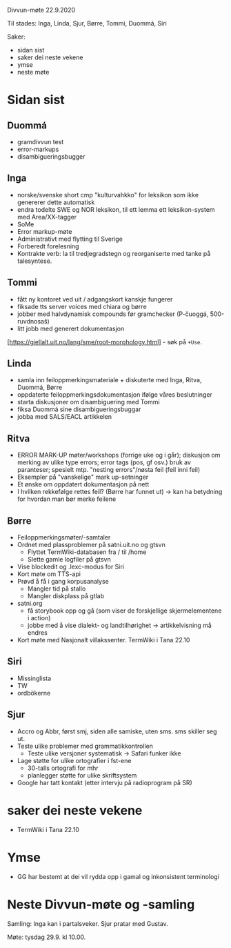 Divvun-møte 22.9.2020

Til stades: Inga, Linda, Sjur, Børre, Tommi, Duommá, Siri

Saker:
* sidan sist
* saker dei neste vekene
* ymse
* neste møte

#  Sidan sist
##  Duommá
* gramdivvun test
* error-markups
* disambigueringsbugger

##  Inga
* norske/svenske short cmp "kulturvahkko" for leksikon som ikke genererer
  dette automatisk
* endra todelte SWE og NOR leksikon, til ett lemma ett leksikon-system med
  Area/XX-tagger
* SoMe
* Error markup-møte
* Administrativt med flytting til Sverige
* Forberedt forelesning
* Kontrakte verb: la til tredjegradstegn og reorganiserte med tanke
  på talesyntese.

##  Tommi
* fått ny kontoret ved uit / adgangskort kanskje fungerer
* fiksade tts server voices med chiara og børre
* jobber med halvdynamisk compounds før gramchecker (P-čuoggá, 500-ruvdnosaš)
* litt jobb med generert dokumentasjon

[https://giellalt.uit.no/lang/sme/root-morphology.html] - søk på `+Use`.

##  Linda
* samla inn feiloppmerkingsmateriale + diskuterte med Inga, Ritva, Duommá, Børre
* oppdaterte feiloppmerkingsdokumentasjon ifølge våres beslutninger
* starta diskusjoner om disambiguering med Tommi
* fiksa Duommá sine disambigueringsbuggar
* jobba med SALS/EACL artikkelen

##  Ritva
* ERROR MARK-UP møter/workshops (forrige uke og i går); diskusjon om merking av
  ulike type errors; error tags (pos, gf osv.) bruk av paranteser; spesielt mtp.
  "nesting errors"/nøsta feil (feil inni feil)
* Eksempler på "vanskelige" mark up-setninger
* Et ønske om oppdatert dokumentasjon på nett
* I hvilken rekkefølge rettes feil? (Børre har funnet ut) -> kan ha betydning
  for hvordan man bør merke feilene

##  Børre
* Feiloppmerkingsmøter/-samtaler
* Ordnet med plassproblemer på satni.uit.no og gtsvn
    - Flyttet TermWiki-databasen fra / til /home
    - Slette gamle logfiler på gtsvn
* Vise blockedit og .lexc-modus for Siri
* Kort møte om TTS-api
* Prøvd å få i gang korpusanalyse
    - Mangler tid på stallo
    - Mangler diskplass på gtlab
* satni.org
    - få storybook opp og gå (som viser de forskjellige skjermelementene i action)
    - jobbe med å vise dialekt- og landtilhørighet -> artikkelvisning må endres
* Kort møte med Nasjonalt villakssenter. TermWiki i Tana 22.10

##  Siri
* Missinglista
* TW
* ordbökerne

##  Sjur
* Accro og Abbr, først smj, siden alle samiske, uten sms. sms skiller seg ut.
* Teste ulike problemer med grammatikkontrollen
    - Teste ulike versjoner systematisk -> Safari funker ikke
* Lage støtte for ulike ortografier i fst-ene
    - 30-talls ortografi for mhr
    - planlegger støtte for ulike skriftsystem
* Google har tatt kontakt (etter intervju på radioprogram på SR)

#  saker dei neste vekene
* TermWiki i Tana 22.10

#  Ymse
* GG har bestemt at dei vil rydda opp i gamal og inkonsistent terminologi

#  Neste Divvun-møte og -samling

Samling: Inga kan i partalsveker. Sjur pratar med Gustav.

Møte: tysdag 29.9. kl 10.00.
